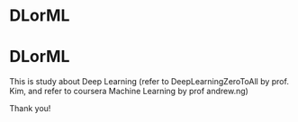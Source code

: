# DLorML
# DLorML

This is study about Deep Learning (refer  to DeepLearningZeroToAll by prof. Kim, and refer to coursera Machine Learning by prof andrew.ng)

Thank you!


